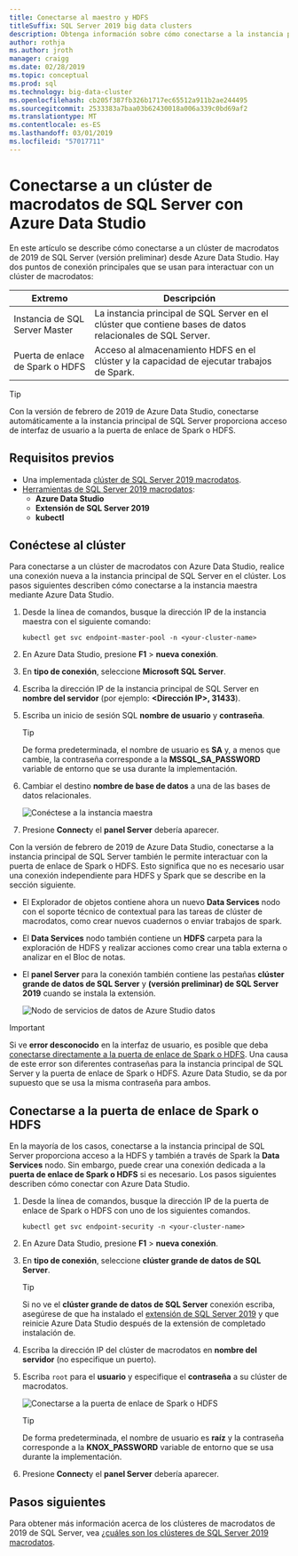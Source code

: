 ```yaml
---
title: Conectarse al maestro y HDFS
titleSuffix: SQL Server 2019 big data clusters
description: Obtenga información sobre cómo conectarse a la instancia principal de SQL Server y la puerta de enlace de Spark o HDFS para un clúster de macrodatos de 2019 de SQL Server (versión preliminar).
author: rothja
ms.author: jroth
manager: craigg
ms.date: 02/28/2019
ms.topic: conceptual
ms.prod: sql
ms.technology: big-data-cluster
ms.openlocfilehash: cb205f387fb326b1717ec65512a911b2ae244495
ms.sourcegitcommit: 2533383a7baa03b62430018a006a339c0bd69af2
ms.translationtype: MT
ms.contentlocale: es-ES
ms.lasthandoff: 03/01/2019
ms.locfileid: "57017711"
---
```

# <a name="connect-to-a-sql-server-big-data-cluster-with-azure-data-studio"></a>Conectarse a un clúster de macrodatos de SQL Server con Azure Data Studio

En este artículo se describe cómo conectarse a un clúster de macrodatos de 2019 de SQL Server (versión preliminar) desde Azure Data Studio. Hay dos puntos de conexión principales que se usan para interactuar con un clúster de macrodatos:

| Extremo | Descripción |
|---|---|
| Instancia de SQL Server Master | La instancia principal de SQL Server en el clúster que contiene bases de datos relacionales de SQL Server. |
| Puerta de enlace de Spark o HDFS | Acceso al almacenamiento HDFS en el clúster y la capacidad de ejecutar trabajos de Spark. |

> [!TIP]
> Con la versión de febrero de 2019 de Azure Data Studio, conectarse automáticamente a la instancia principal de SQL Server proporciona acceso de interfaz de usuario a la puerta de enlace de Spark o HDFS.

## <a name="prerequisites"></a>Requisitos previos

- Una implementada [clúster de SQL Server 2019 macrodatos](deployment-guidance.md).
- [Herramientas de SQL Server 2019 macrodatos](deploy-big-data-tools.md):
   - **Azure Data Studio**
   - **Extensión de SQL Server 2019**
   - **kubectl**

## <a id="master"></a> Conéctese al clúster

Para conectarse a un clúster de macrodatos con Azure Data Studio, realice una conexión nueva a la instancia principal de SQL Server en el clúster. Los pasos siguientes describen cómo conectarse a la instancia maestra mediante Azure Data Studio.

1. Desde la línea de comandos, busque la dirección IP de la instancia maestra con el siguiente comando:

   ```
   kubectl get svc endpoint-master-pool -n <your-cluster-name>
   ```

1. En Azure Data Studio, presione **F1** > **nueva conexión**.

1. En **tipo de conexión**, seleccione **Microsoft SQL Server**.

1. Escriba la dirección IP de la instancia principal de SQL Server en **nombre del servidor** (por ejemplo: **\<Dirección IP\>, 31433**).

1. Escriba un inicio de sesión SQL **nombre de usuario** y **contraseña**.

   > [!TIP]
   > De forma predeterminada, el nombre de usuario es **SA** y, a menos que cambie, la contraseña corresponde a la **MSSQL_SA_PASSWORD** variable de entorno que se usa durante la implementación.

1. Cambiar el destino **nombre de base de datos** a una de las bases de datos relacionales.

   ![Conéctese a la instancia maestra](./media/connect-to-big-data-cluster/connect-to-cluster.png)

1. Presione **Connect**y el **panel Server** debería aparecer.

Con la versión de febrero de 2019 de Azure Data Studio, conectarse a la instancia principal de SQL Server también le permite interactuar con la puerta de enlace de Spark o HDFS. Esto significa que no es necesario usar una conexión independiente para HDFS y Spark que se describe en la sección siguiente.

- El Explorador de objetos contiene ahora un nuevo **Data Services** nodo con el soporte técnico de contextual para las tareas de clúster de macrodatos, como crear nuevos cuadernos o enviar trabajos de spark. 
- El **Data Services** nodo también contiene un **HDFS** carpeta para la exploración de HDFS y realizar acciones como crear una tabla externa o analizar en el Bloc de notas.
- El **panel Server** para la conexión también contiene las pestañas **clúster grande de datos de SQL Server** y **(versión preliminar) de SQL Server 2019** cuando se instala la extensión.

   ![Nodo de servicios de datos de Azure Studio datos](./media/connect-to-big-data-cluster/connect-data-services-node.png)

> [!IMPORTANT]
> Si ve **error desconocido** en la interfaz de usuario, es posible que deba [conectarse directamente a la puerta de enlace de Spark o HDFS](#hdfs). Una causa de este error son diferentes contraseñas para la instancia principal de SQL Server y la puerta de enlace de Spark o HDFS. Azure Data Studio, se da por supuesto que se usa la misma contraseña para ambos.
  
## <a id="hdfs"></a> Conectarse a la puerta de enlace de Spark o HDFS

En la mayoría de los casos, conectarse a la instancia principal de SQL Server proporciona acceso a la HDFS y también a través de Spark la **Data Services** nodo. Sin embargo, puede crear una conexión dedicada a la **puerta de enlace de Spark o HDFS** si es necesario. Los pasos siguientes describen cómo conectar con Azure Data Studio.

1. Desde la línea de comandos, busque la dirección IP de la puerta de enlace de Spark o HDFS con uno de los siguientes comandos.

   ```
   kubectl get svc endpoint-security -n <your-cluster-name>
   ```
 
1. En Azure Data Studio, presione **F1** > **nueva conexión**.

1. En **tipo de conexión**, seleccione **clúster grande de datos de SQL Server**.

   > [!TIP]
   > Si no ve el **clúster grande de datos de SQL Server** conexión escriba, asegúrese de que ha instalado el [extensión de SQL Server 2019](../azure-data-studio/sql-server-2019-extension.md) y que reinicie Azure Data Studio después de la extensión de completado instalación de.

1. Escriba la dirección IP del clúster de macrodatos en **nombre del servidor** (no especifique un puerto).

1. Escriba `root` para el **usuario** y especifique el **contraseña** a su clúster de macrodatos.

   ![Conectarse a la puerta de enlace de Spark o HDFS](./media/connect-to-big-data-cluster/connect-to-cluster-hdfs-spark.png)

   > [!TIP]
   > De forma predeterminada, el nombre de usuario es **raíz** y la contraseña corresponde a la **KNOX_PASSWORD** variable de entorno que se usa durante la implementación.

1. Presione **Connect**y el **panel Server** debería aparecer.

## <a name="next-steps"></a>Pasos siguientes

Para obtener más información acerca de los clústeres de macrodatos de 2019 de SQL Server, vea [¿cuáles son los clústeres de SQL Server 2019 macrodatos](big-data-cluster-overview.md).